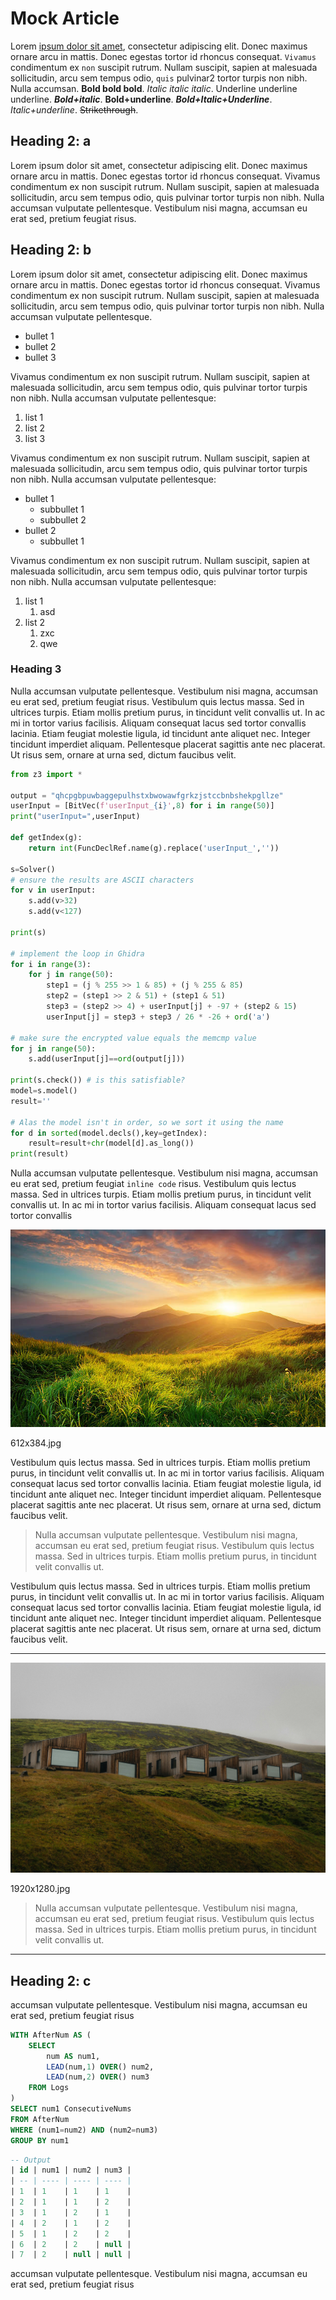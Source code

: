 # Mock Article

Lorem [ipsum dolor sit amet](http://example.com), consectetur adipiscing elit. Donec maximus ornare arcu in mattis. Donec egestas tortor id rhoncus consequat. `Vivamus` condimentum ex `non` suscipit rutrum. Nullam suscipit, sapien at malesuada sollicitudin, arcu sem tempus odio, `quis` pulvinar2 tortor turpis non nibh. Nulla accumsan. **Bold bold bold**. *Italic italic italic*. Underline underline underline. ***Bold+italic***. **Bold+underline**. ***Bold+Italic+Underline***. *Italic+underline*. ~~Strikethrough~~.

## Heading 2: a

Lorem ipsum dolor sit amet, consectetur adipiscing elit. Donec maximus ornare arcu in mattis. Donec egestas tortor id rhoncus consequat. Vivamus condimentum ex non suscipit rutrum. Nullam suscipit, sapien at malesuada sollicitudin, arcu sem tempus odio, quis pulvinar tortor turpis non nibh. Nulla accumsan vulputate pellentesque. Vestibulum nisi magna, accumsan eu erat sed, pretium feugiat risus. 

## Heading 2: b

Lorem ipsum dolor sit amet, consectetur adipiscing elit. Donec maximus ornare arcu in mattis. Donec egestas tortor id rhoncus consequat. Vivamus condimentum ex non suscipit rutrum. Nullam suscipit, sapien at malesuada sollicitudin, arcu sem tempus odio, quis pulvinar tortor turpis non nibh. Nulla accumsan vulputate pellentesque.

- bullet 1
- bullet 2
- bullet 3

Vivamus condimentum ex non suscipit rutrum. Nullam suscipit, sapien at malesuada sollicitudin, arcu sem tempus odio, quis pulvinar tortor turpis non nibh. Nulla accumsan vulputate pellentesque:

1. list 1
2. list 2
3. list 3

Vivamus condimentum ex non suscipit rutrum. Nullam suscipit, sapien at malesuada sollicitudin, arcu sem tempus odio, quis pulvinar tortor turpis non nibh. Nulla accumsan vulputate pellentesque:

- bullet 1
    - subbullet 1
    - subbullet 2
- bullet 2
    - subbullet 1

Vivamus condimentum ex non suscipit rutrum. Nullam suscipit, sapien at malesuada sollicitudin, arcu sem tempus odio, quis pulvinar tortor turpis non nibh. Nulla accumsan vulputate pellentesque:

1. list 1
    1. asd
2. list 2
    1. zxc
    2. qwe

### Heading 3

Nulla accumsan vulputate pellentesque. Vestibulum nisi magna, accumsan eu erat sed, pretium feugiat risus. Vestibulum quis lectus massa. Sed in ultrices turpis. Etiam mollis pretium purus, in tincidunt velit convallis ut. In ac mi in tortor varius facilisis. Aliquam consequat lacus sed tortor convallis lacinia. Etiam feugiat molestie ligula, id tincidunt ante aliquet nec. Integer tincidunt imperdiet aliquam. Pellentesque placerat sagittis ante nec placerat. Ut risus sem, ornare at urna sed, dictum faucibus velit.

```python
from z3 import *

output = "qhcpgbpuwbaggepulhstxbwowawfgrkzjstccbnbshekpgllze"
userInput = [BitVec(f'userInput_{i}',8) for i in range(50)]
print("userInput=",userInput)

def getIndex(g):
    return int(FuncDeclRef.name(g).replace('userInput_',''))

s=Solver()
# ensure the results are ASCII characters
for v in userInput:
    s.add(v>32)
    s.add(v<127)

print(s)

# implement the loop in Ghidra
for i in range(3):
    for j in range(50):
        step1 = (j % 255 >> 1 & 85) + (j % 255 & 85)
        step2 = (step1 >> 2 & 51) + (step1 & 51)
        step3 = (step2 >> 4) + userInput[j] + -97 + (step2 & 15)
        userInput[j] = step3 + step3 / 26 * -26 + ord('a')

# make sure the encrypted value equals the memcmp value
for j in range(50):
    s.add(userInput[j]==ord(output[j]))

print(s.check()) # is this satisfiable?
model=s.model()
result=''

# Alas the model isn't in order, so we sort it using the name
for d in sorted(model.decls(),key=getIndex):
    result=result+chr(model[d].as_long())
print(result)
```

Nulla accumsan vulputate pellentesque. Vestibulum nisi magna, accumsan eu erat sed, pretium feugiat `inline code` risus. Vestibulum quis lectus massa. Sed in ultrices turpis. Etiam mollis pretium purus, in tincidunt velit convallis ut. In ac mi in tortor varius facilisis. Aliquam consequat lacus sed tortor convallis 

![612x384.jpg](Mock%20Article%201931896d948d8024b8a6cc221aada06f/612x384.jpg)

612x384.jpg

Vestibulum quis lectus massa. Sed in ultrices turpis. Etiam mollis pretium purus, in tincidunt velit convallis ut. In ac mi in tortor varius facilisis. Aliquam consequat lacus sed tortor convallis lacinia. Etiam feugiat molestie ligula, id tincidunt ante aliquet nec. Integer tincidunt imperdiet aliquam. Pellentesque placerat sagittis ante nec placerat. Ut risus sem, ornare at urna sed, dictum faucibus velit.

> Nulla accumsan vulputate pellentesque. Vestibulum nisi magna, accumsan eu erat sed, pretium feugiat risus. Vestibulum quis lectus massa. Sed in ultrices turpis. Etiam mollis pretium purus, in tincidunt velit convallis ut.
> 

Vestibulum quis lectus massa. Sed in ultrices turpis. Etiam mollis pretium purus, in tincidunt velit convallis ut. In ac mi in tortor varius facilisis. Aliquam consequat lacus sed tortor convallis lacinia. Etiam feugiat molestie ligula, id tincidunt ante aliquet nec. Integer tincidunt imperdiet aliquam. Pellentesque placerat sagittis ante nec placerat. Ut risus sem, ornare at urna sed, dictum faucibus velit.

---

![1920x1280.jpg](Mock%20Article%201931896d948d8024b8a6cc221aada06f/1920x1280.jpg)

1920x1280.jpg

> Nulla accumsan vulputate pellentesque. Vestibulum nisi magna, accumsan eu erat sed, pretium feugiat risus. Vestibulum quis lectus massa. Sed in ultrices turpis. Etiam mollis pretium purus, in tincidunt velit convallis ut.
> 

---

## Heading 2: c

accumsan vulputate pellentesque. Vestibulum nisi magna, accumsan eu erat sed, pretium feugiat risus

```sql
WITH AfterNum AS (
    SELECT
        num AS num1,
        LEAD(num,1) OVER() num2,
        LEAD(num,2) OVER() num3
    FROM Logs
)
SELECT num1 ConsecutiveNums
FROM AfterNum
WHERE (num1=num2) AND (num2=num3)
GROUP BY num1
```

```sql
-- Output
| id | num1 | num2 | num3 |
| -- | ---- | ---- | ---- |
| 1  | 1    | 1    | 1    |
| 2  | 1    | 1    | 2    |
| 3  | 1    | 2    | 1    |
| 4  | 2    | 1    | 2    |
| 5  | 1    | 2    | 2    |
| 6  | 2    | 2    | null |
| 7  | 2    | null | null |
```

accumsan vulputate pellentesque. Vestibulum nisi magna, accumsan eu erat sed, pretium feugiat risus